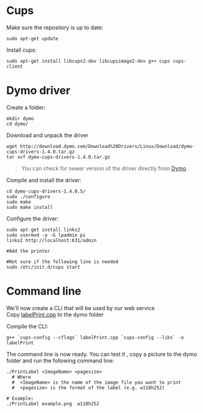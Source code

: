 # Cups
Make sure the repository is up to date:

    sudo apt-get update


Install cups:

    sudo apt-get install libcups2-dev libcupsimage2-dev g++ cups cups-client



# Dymo driver
Create a folder:

    mkdir dymo
    cd dymo/

Download and unpack the driver

    wget http://download.dymo.com/Download%20Drivers/Linux/Download/dymo-cups-drivers-1.4.0.tar.gz
    tar xvf dymo-cups-drivers-1.4.0.tar.gz

> You can check for newer version of the driver directly from [Dymo](http://www.dymo.com/en-US/online-support/dymo-user-guides)


Compile and install the driver:

    cd dymo-cups-drivers-1.4.0.5/
    sudo ./configure
    sudo make
    sudo make install


Configure the driver:

    sudo apt-get install links2
    sudo usermod -a -G lpadmin pi
    links2 http://localhost:631/admin

    #Add the printer

    #Not sure if the following line is needed
    sudo /etc/init.d/cups start


# Command line
We'll now create a CLI that will be used by our web service  
Copy [labelPrint.cpp](labelPrint.cpp) to the dymo folder

Compile the CLI:

    g++ `cups-config --cflags` labelPrint.cpp `cups-config --libs` -o labelPrint

The command line is now ready. You can test it , copy a picture to the dymo folder and run the following command line:

    ./PrintLabel <ImageName> <pagesize>
      # Where
      #  <ImageName> is the name of the image file you want to print
      #  <pagesize> is the format of the label (e.g. w118h252)

    # Example:
    ./PrintLabel example.png  w118h252
